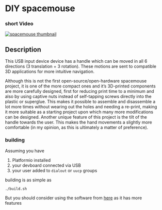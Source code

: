 # DIY spacemouse

### short Video 
[![spacemouse thumbnail](https://img.youtube.com/vi/N7X5VpKxuyY/0.jpg)](https://www.youtube.com/watch?v=N7X5VpKxuyY)

## Description
This USB input device device has a handle which can be moved in all 6 directions (3 translation + 3 rotation). These motions are sent to compatible 3D applications for more intuitive navigation.

Although this is not the first open-source/open-hardware spacemouse project, it is one of the more
compact ones and it’s 3D-printed components are more carefully designed, first for reducing print
time to a minimum and also by using captive nuts instead of self-tapping screws directly into the
plastic or superglue. This makes it possible to assemble and disassemble a lot more times without
wearing out the holes and needing a re-print, making it more suitable as a starting project upon
which many more modifications can be designed.
Another unique feature of this project is the tilt of the handle towards the user. This makes the hand
movements a slightly more comfortable (in my opinion, as this is ultimately a matter of preference).

### building
Assuming you have
1. Platformio installed
2. your devboard connected via USB
3. your user added to `dialout` or `uucp` groups

building is as simple as 
```bash
./build.sh
```

But you should consider using the software from [here](https://github.com/AndunHH/spacemouse) as it has more features 
